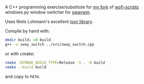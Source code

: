 A C++ programming exercise/substitute for [my fork](https://github.com/gkowzan/wofi-scripts) of [wofi-scripts](https://github.com/tobiaspc/wofi-scripts) windows.py window switcher for [swaywm](https://github.com/swaywm/sway). 

Uses Niels Lohmann's excellent [json library](https://github.com/nlohmann/json).

Compile by hand with:

``` sh
mkdir build; cd build
g++ -o sway_switch ../src/sway_switch.cpp
```

or with cmake:

``` sh
cmake -DCMAKE_BUILD_TYPE=Release -S . -B build
cmake --build build
```

and copy to `PATH`.
